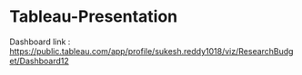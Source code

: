 # Tableau-Presentation


Dashboard link : https://public.tableau.com/app/profile/sukesh.reddy1018/viz/ResearchBudget/Dashboard12
